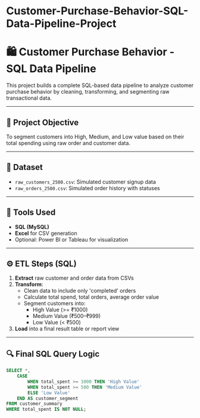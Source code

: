 # Customer-Purchase-Behavior-SQL-Data-Pipeline-Project
# 🛍️ Customer Purchase Behavior - SQL Data Pipeline

This project builds a complete SQL-based data pipeline to analyze customer purchase behavior by cleaning, transforming, and segmenting raw transactional data.

---

## 📌 Project Objective

To segment customers into High, Medium, and Low value based on their total spending using raw order and customer data.

---

## 📁 Dataset

- `raw_customers_2500.csv`: Simulated customer signup data
- `raw_orders_2500.csv`: Simulated order history with statuses

---

## 🧩 Tools Used

- **SQL (MySQL)**
- **Excel** for CSV generation
- Optional: Power BI or Tableau for visualization

---

## ⚙️ ETL Steps (SQL)

1. **Extract** raw customer and order data from CSVs
2. **Transform**:
   - Clean data to include only 'completed' orders
   - Calculate total spend, total orders, average order value
   - Segment customers into:
     - High Value (>= ₹1000)
     - Medium Value (₹500–₹999)
     - Low Value (< ₹500)
3. **Load** into a final result table or report view

---

## 🔍 Final SQL Query Logic

```sql
SELECT *,
    CASE 
        WHEN total_spent >= 1000 THEN 'High Value'
        WHEN total_spent >= 500 THEN 'Medium Value'
        ELSE 'Low Value'
    END AS customer_segment
FROM customer_summary
WHERE total_spent IS NOT NULL;
